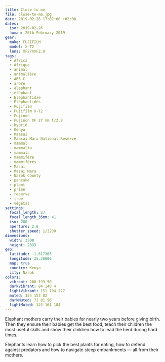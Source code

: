 ```yaml
---
title: Close to me
file: close-to-me.jpg
date: 2019-02-26 17:02:00 +02:00
dates:
  iso: 2019-02-26
  human: 26th February 2019
gear:
  make: FUJIFILM
  model: X-T2
  lens: XF27mmF2.8
tags:
  - Africa
  - Afrique
  - animal
  - animalière
  - APS-C
  - arbre
  - elephant
  - éléphant
  - Elephantidae
  - Éléphantidés
  - Fujifilm
  - Fujifilm X-T2
  - Fujinon
  - Fujinon XF 27 mm f/2.8
  - hybrid
  - Kenya
  - Maasai
  - Maasai Mara National Reserve
  - mammal
  - mammalia
  - mammals
  - mammifère
  - mammifères
  - Masai
  - Masai Mara
  - Narok County
  - pancake
  - plant
  - prime
  - reserve
  - tree
  - végétal
settings:
  focal_length: 27
  focal_length_35mm: 41
  iso: 200
  aperture: 2.8
  shutter_speed: 1/2200
dimensions:
  width: 3500
  height: 2333
geo:
  latitude: -1.617305
  longitude: 35.30606
  map: true
  country: Kenya
  city: Narok
colors:
  vibrant: 200 199 50
  darkVibrant: 84 140 4
  lightVibrant: 151 194 227
  muted: 154 153 82
  darkMuted: 72 81 56
  lightMuted: 123 161 184
---
```


Elephant mothers carry their babies for nearly two years before giving birth. Then they ensure their babies get the best food, teach their children the most useful skills and show their children how to lead the herd during hard times.

Elephants learn how to pick the best plants for eating, how to defend against predators and how to navigate steep embankments — all from their mothers.
